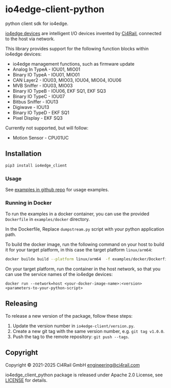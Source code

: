 # io4edge-client-python
python client sdk for io4edge.

[io4edge devices](https://docs.ci4rail.com/edge-solutions/io4edge/) are intelligent I/O devices invented by [Ci4Rail](https://www.ci4rail.com), connected to the host via network.

This library provides support for the following function blocks within io4edge devices:
* io4edge management functions, such as firmware update
* Analog In TypeA - IOU01, MIO01
* Binary IO TypeA - IOU01, MIO01
* CAN Layer2 - IOU03, MIO03, IOU04, MIO04, IOU06
* MVB Sniffer - IOU03, MIO03
* Binary IO TypeB - IOU06, EKF SQ1, EKF SQ3
* Binary IO TypeC - IOU07
* Bitbus Sniffer - IOU13
* Digiwave - IOU13
* Binary IO TypeD - EKF SQ1
* Pixel Display - EKF SQ3

Currently not supported, but will follow:
* Motion Sensor - CPU01UC


## Installation

```bash
pip3 install io4edge_client
```

### Usage

See [examples in github repo](https://github.com/ci4rail/io4edge-client-python) for usage examples.


### Running in Docker

To run the examples in a docker container, you can use the provided `Dockerfile` in `examples/docker` directory.

In the Dockerfile, Replace `dumpstream.py` script with your python application path.

To build the docker image, run the following command on your host to build it for your target platform, in this case the target platform  `linux/arm64`:

```bash
docker buildx build --platform linux/arm64  -f examples/docker/Dockerfile . --push -t <your-docker-image-name>:<version>
```

On your target platform, run the container in the host network, so that you can use the service names of the io4edge devices:
```
docker run --network=host <your-docker-image-name>:<version> <parameters-to-your-python-script>
```

## Releasing

To release a new version of the package, follow these steps:
1. Update the version number in `io4edge-client/version.py`.
2. Create a new git tag with the same version number, e.g. `git tag v1.0.0`.
3. Push the tag to the remote repository: `git push --tags`.

## Copyright

Copyright © 2021-2025 Ci4Rail GmbH <engineering@ci4rail.com>

io4edge_client_python package is released under Apache 2.0 License, see [LICENSE](LICENSE) for details.

